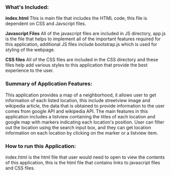 ﻿  ### What's Included:
  **index.html**
  This is main file that includes the HTML code, this file is dependent on CSS and Javscript files.
  
**Javascript Files**
All of the javascript files are included in JS directory, app.js is the file that helps to implement all of the important features required for this application, additional JS files include bootstrap.js which is used for styling of the webpage. 
 
  
**CSS files**
All of the CSS files are included in the CSS directory and these files help add various styles to this application that provide the best experience to the user.


 ### Summary of Application Features:
 This application provides a map of a neighborhood, it allows user to get information of each listed location, this include streetview image and wikipedia article, the data that is obtained to provide information to the user comes from google API and wikipedia API. The main features in this application includes a listview containing the titles of each location and google map with markers indicating each location's position. User can filter out the location using the search input box, and they can get location information on each location by clicking on the marker or a listview item.
 
 
### How to run this Application: 
index.html is the html file that user would need to open to view the contents of this application, this is the html file that contains links to javascript files and CSS files.  
 
 
 
 
 



  
  
  
  
  
  
  
